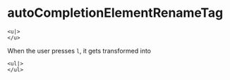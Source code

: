 # autoCompletionElementRenameTag

```
<u|>
</u>
```

When the user presses `l`, it gets transformed into

```
<ul|>
</ul>
```
